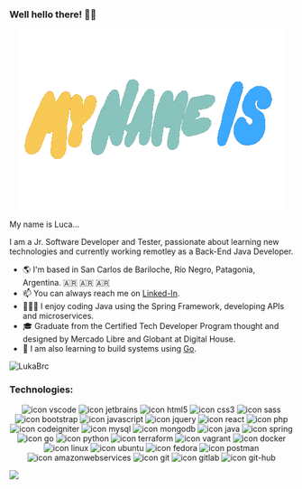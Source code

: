 ### Well hello there! 👋🏻
<p  align="center"><img src = "banner.gif"></p>
My name is Luca...

I am a Jr. Software Developer and Tester, passionate about learning new technologies and currently working remotley as a Back-End Java Developer.
  
  - 🌎 I'm based in San Carlos de Bariloche, Río Negro, Patagonia, Argentina. 🇦🇷 🇦🇷 🇦🇷
  - 📫 You can always reach me on [Linked-In](https://www.linkedin.com/in/lucabp/).
  - 👨🏻‍💻 I enjoy coding Java using the Spring Framework, developing APIs and microservices.
  - 🎓 Graduate from the Certified Tech Developer Program thought and designed by Mercado Libre and Globant at Digital House.
  - 🌱 I am also learning to build systems using [Go](https://go.dev/).
<p align="left"> <img src="https://komarev.com/ghpvc/?username=LukaBrc&color=blueviolet&style=for-the-badge" alt="LukaBrc" </p>

### Technologies:
<div align="center">
  <img src="https://cdn.jsdelivr.net/gh/devicons/devicon/icons/vscode/vscode-original.svg" width="40px" height="40px" alt="icon vscode" />
  <img src="https://cdn.jsdelivr.net/gh/devicons/devicon/icons/jetbrains/jetbrains-original.svg" width="40px" height="40px" alt="icon jetbrains" />
  <img src="https://cdn.jsdelivr.net/gh/devicons/devicon/icons/html5/html5-original.svg" width="40px" height="40px" alt="icon html5"/>
  <img src="https://cdn.jsdelivr.net/gh/devicons/devicon/icons/css3/css3-original.svg" width="40px" height="40px" alt="icon css3" />
  <img src="https://cdn.jsdelivr.net/gh/devicons/devicon/icons/sass/sass-original.svg" width="40px" height="40px" alt="icon sass" />
  <img src="https://cdn.jsdelivr.net/gh/devicons/devicon/icons/bootstrap/bootstrap-original-wordmark.svg" width="40px" height="40px" alt="icon bootstrap"/>
  <img src="https://cdn.jsdelivr.net/gh/devicons/devicon/icons/javascript/javascript-original.svg" width="40px" height="40px" alt="icon javascript" />
  <img src="https://cdn.jsdelivr.net/gh/devicons/devicon/icons/jquery/jquery-original.svg" width="40px" height="40px" alt="icon jquery" />
  <img src="https://cdn.jsdelivr.net/gh/devicons/devicon/icons/react/react-original.svg" width="40px" height="40px" alt="icon react"/>
  <img src="https://cdn.jsdelivr.net/gh/devicons/devicon/icons/php/php-original.svg" width="40px" height="40px" alt="icon php" />
  <img src="https://cdn.jsdelivr.net/gh/devicons/devicon/icons/codeigniter/codeigniter-plain.svg" width="40px" height="40px" alt="icon codeigniter" />
  <img src="https://cdn.jsdelivr.net/gh/devicons/devicon/icons/mysql/mysql-original-wordmark.svg" width="50px" height="50px" alt="icon mysql"/>
  <img src="https://cdn.jsdelivr.net/gh/devicons/devicon/icons/mongodb/mongodb-original-wordmark.svg" width="50px" height="50px" alt="icon mongodb"/>
  <img src="https://cdn.jsdelivr.net/gh/devicons/devicon/icons/java/java-original-wordmark.svg" width="50px" height="50px" alt="icon java"/>
  <img src="https://cdn.jsdelivr.net/gh/devicons/devicon/icons/spring/spring-original-wordmark.svg" width="50px" height="50px" alt="icon spring"/>
  <img src="https://cdn.jsdelivr.net/gh/devicons/devicon/icons/go/go-original-wordmark.svg" width="50px" height="50px" alt="icon go" />
  <img src="https://cdn.jsdelivr.net/gh/devicons/devicon/icons/python/python-original-wordmark.svg" width="50px" height="50px" alt="icon python" />
  <img src="https://cdn.jsdelivr.net/gh/devicons/devicon/icons/terraform/terraform-original-wordmark.svg" width="50px" height="50px" alt="icon terraform" />
  <img src="https://cdn.jsdelivr.net/gh/devicons/devicon/icons/vagrant/vagrant-original.svg" width="40px" height="40px" alt="icon vagrant" />
  <img src="https://cdn.jsdelivr.net/gh/devicons/devicon/icons/docker/docker-original-wordmark.svg" width="50px" height="50px" alt="icon docker" />
  <img src="https://cdn.jsdelivr.net/gh/devicons/devicon/icons/linux/linux-original.svg" width="40px" height="40px" alt="icon linux" />
  <img src="https://cdn.jsdelivr.net/gh/devicons/devicon/icons/ubuntu/ubuntu-plain.svg" width="40px" height="40px" alt="icon ubuntu" />
  <img src="https://cdn.jsdelivr.net/gh/devicons/devicon/icons/fedora/fedora-original.svg" width="40px" height="40px" alt="icon fedora" />
  <img src="https://www.vectorlogo.zone/logos/getpostman/getpostman-icon.svg" width="40px" height="40px" alt="icon postman"/>
  <img src="https://cdn.jsdelivr.net/gh/devicons/devicon/icons/amazonwebservices/amazonwebservices-original-wordmark.svg" width="40px" height="40px" alt="icon amazonwebservices" />
  <img src="https://cdn.jsdelivr.net/gh/devicons/devicon/icons/git/git-plain-wordmark.svg" width="50px" height="50px" alt="icon git"/>
  <img src="https://cdn.jsdelivr.net/gh/devicons/devicon/icons/gitlab/gitlab-original-wordmark.svg" width="40px" height="40px" alt="icon gitlab" />
  <img src="https://cdn.jsdelivr.net/gh/devicons/devicon/icons/github/github-original-wordmark.svg" width="50px" height="50px" alt="icon git-hub" />
</div>

![](https://hit.yhype.me/github/profile?user_id=22456282)
